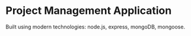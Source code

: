 # Project Management Application

Built using modern technologies: node.js, express, mongoDB, mongoose.
